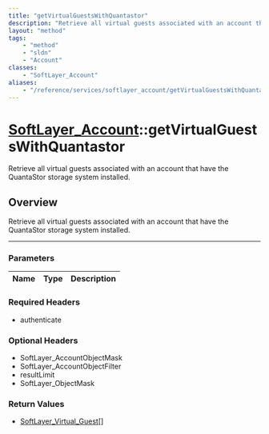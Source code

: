 ```yaml
---
title: "getVirtualGuestsWithQuantastor"
description: "Retrieve all virtual guests associated with an account that have the QuantaStor storage system installed."
layout: "method"
tags:
    - "method"
    - "sldn"
    - "Account"
classes:
    - "SoftLayer_Account"
aliases:
    - "/reference/services/softlayer_account/getVirtualGuestsWithQuantastor"
---
```

# [SoftLayer_Account](/reference/services/SoftLayer_Account)::getVirtualGuestsWithQuantastor


Retrieve all virtual guests associated with an account that have the QuantaStor storage system installed.


## Overview 
Retrieve all virtual guests associated with an account that have the QuantaStor storage system installed.

-----

### Parameters 
|Name | Type | Description |
| --- | --- | --- |


### Required Headers
* authenticate


### Optional Headers
* SoftLayer_AccountObjectMask
* SoftLayer_AccountObjectFilter
* resultLimit
* SoftLayer_ObjectMask

### Return Values
* <a href='/reference/datatypes/SoftLayer_Virtual_Guest'>SoftLayer_Virtual_Guest[] </a>




